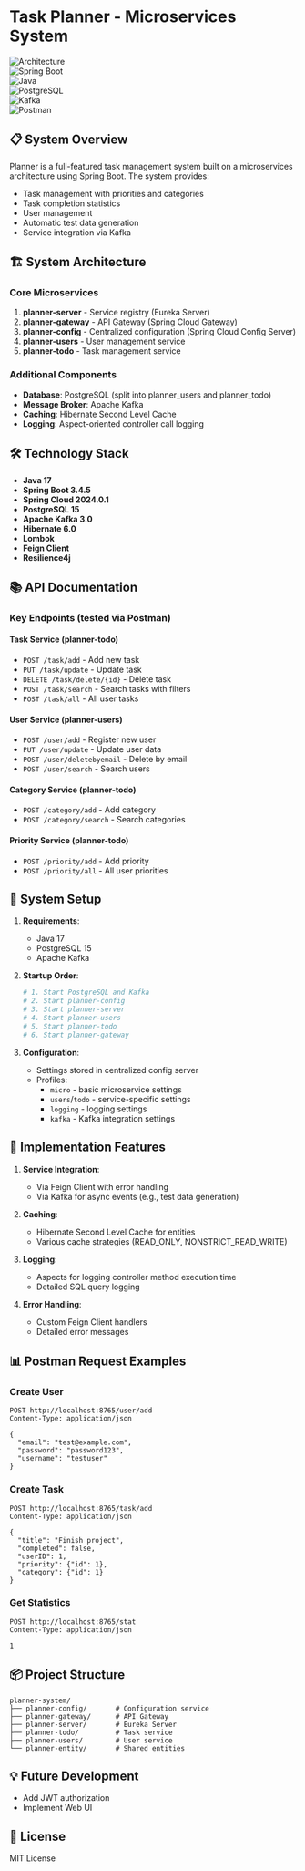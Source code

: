 # Task Planner - Microservices System  

![Architecture](https://img.shields.io/badge/Architecture-Microservices-blue)  
![Spring Boot](https://img.shields.io/badge/Spring%20Boot-3.4.5-green)  
![Java](https://img.shields.io/badge/Java-17-orange)  
![PostgreSQL](https://img.shields.io/badge/PostgreSQL-15-blue)  
![Kafka](https://img.shields.io/badge/Apache%20Kafka-3.0-purple)  
![Postman](https://img.shields.io/badge/Testing-Postman-FF6C37)  

## 📋 System Overview  

Planner is a full-featured task management system built on a microservices architecture using Spring Boot. The system provides:  

- Task management with priorities and categories  
- Task completion statistics  
- User management  
- Automatic test data generation  
- Service integration via Kafka  

## 🏗️ System Architecture  

### Core Microservices  

1. **planner-server** - Service registry (Eureka Server)  
2. **planner-gateway** - API Gateway (Spring Cloud Gateway)  
3. **planner-config** - Centralized configuration (Spring Cloud Config Server)  
4. **planner-users** - User management service  
5. **planner-todo** - Task management service  

### Additional Components  

- **Database**: PostgreSQL (split into planner_users and planner_todo)  
- **Message Broker**: Apache Kafka  
- **Caching**: Hibernate Second Level Cache  
- **Logging**: Aspect-oriented controller call logging  

## 🛠️ Technology Stack  

- **Java 17**  
- **Spring Boot 3.4.5**  
- **Spring Cloud 2024.0.1**  
- **PostgreSQL 15**  
- **Apache Kafka 3.0**  
- **Hibernate 6.0**  
- **Lombok**  
- **Feign Client**  
- **Resilience4j**  

## 📚 API Documentation  

### Key Endpoints (tested via Postman)  

#### Task Service (planner-todo)  
- `POST /task/add` - Add new task  
- `PUT /task/update` - Update task  
- `DELETE /task/delete/{id}` - Delete task  
- `POST /task/search` - Search tasks with filters  
- `POST /task/all` - All user tasks  

#### User Service (planner-users)  
- `POST /user/add` - Register new user  
- `PUT /user/update` - Update user data  
- `POST /user/deletebyemail` - Delete by email  
- `POST /user/search` - Search users  

#### Category Service (planner-todo)  
- `POST /category/add` - Add category  
- `POST /category/search` - Search categories  

#### Priority Service (planner-todo)  
- `POST /priority/add` - Add priority  
- `POST /priority/all` - All user priorities  

## 🚀 System Setup  

1. **Requirements**:  
   - Java 17  
   - PostgreSQL 15  
   - Apache Kafka  

2. **Startup Order**:  
   ```bash
   # 1. Start PostgreSQL and Kafka
   # 2. Start planner-config
   # 3. Start planner-server
   # 4. Start planner-users
   # 5. Start planner-todo
   # 6. Start planner-gateway
   ```

3. **Configuration**:  
   - Settings stored in centralized config server  
   - Profiles:  
     - `micro` - basic microservice settings  
     - `users`/`todo` - service-specific settings  
     - `logging` - logging settings  
     - `kafka` - Kafka integration settings  

## 🌟 Implementation Features  

1. **Service Integration**:  
   - Via Feign Client with error handling  
   - Via Kafka for async events (e.g., test data generation)  

2. **Caching**:  
   - Hibernate Second Level Cache for entities  
   - Various cache strategies (READ_ONLY, NONSTRICT_READ_WRITE)  

3. **Logging**:  
   - Aspects for logging controller method execution time  
   - Detailed SQL query logging  

4. **Error Handling**:  
   - Custom Feign Client handlers  
   - Detailed error messages  

## 📊 Postman Request Examples  

### Create User  
```http
POST http://localhost:8765/user/add
Content-Type: application/json

{
  "email": "test@example.com",
  "password": "password123",
  "username": "testuser"
}
```

### Create Task  
```http
POST http://localhost:8765/task/add
Content-Type: application/json

{
  "title": "Finish project",
  "completed": false,
  "userID": 1,
  "priority": {"id": 1},
  "category": {"id": 1}
}
```

### Get Statistics  
```http
POST http://localhost:8765/stat
Content-Type: application/json

1
```

## 📦 Project Structure  

```
planner-system/
├── planner-config/       # Configuration service
├── planner-gateway/      # API Gateway
├── planner-server/       # Eureka Server
├── planner-todo/         # Task service
├── planner-users/        # User service
└── planner-entity/       # Shared entities
```

## 💡 Future Development  

- Add JWT authorization  
- Implement Web UI  

## 📄 License  

MIT License
